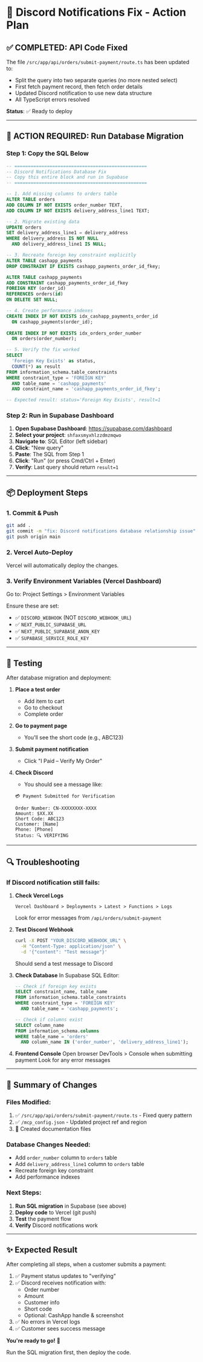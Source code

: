 # 🚀 Discord Notifications Fix - Action Plan

## ✅ COMPLETED: API Code Fixed

The file `/src/app/api/orders/submit-payment/route.ts` has been updated to:
- Split the query into two separate queries (no more nested select)
- First fetch payment record, then fetch order details
- Updated Discord notification to use new data structure
- All TypeScript errors resolved

**Status**: ✅ Ready to deploy

---

## 🔴 ACTION REQUIRED: Run Database Migration

### Step 1: Copy the SQL Below

```sql
-- =================================================
-- Discord Notifications Database Fix
-- Copy this entire block and run in Supabase
-- =================================================

-- 1. Add missing columns to orders table
ALTER TABLE orders 
ADD COLUMN IF NOT EXISTS order_number TEXT,
ADD COLUMN IF NOT EXISTS delivery_address_line1 TEXT;

-- 2. Migrate existing data
UPDATE orders 
SET delivery_address_line1 = delivery_address 
WHERE delivery_address IS NOT NULL 
  AND delivery_address_line1 IS NULL;

-- 3. Recreate foreign key constraint explicitly
ALTER TABLE cashapp_payments 
DROP CONSTRAINT IF EXISTS cashapp_payments_order_id_fkey;

ALTER TABLE cashapp_payments 
ADD CONSTRAINT cashapp_payments_order_id_fkey 
FOREIGN KEY (order_id) 
REFERENCES orders(id) 
ON DELETE SET NULL;

-- 4. Create performance indexes
CREATE INDEX IF NOT EXISTS idx_cashapp_payments_order_id 
  ON cashapp_payments(order_id);
  
CREATE INDEX IF NOT EXISTS idx_orders_order_number 
  ON orders(order_number);

-- 5. Verify the fix worked
SELECT 
  'Foreign Key Exists' as status,
  COUNT(*) as result
FROM information_schema.table_constraints 
WHERE constraint_type = 'FOREIGN KEY'
  AND table_name = 'cashapp_payments'
  AND constraint_name = 'cashapp_payments_order_id_fkey';

-- Expected result: status='Foreign Key Exists', result=1
```

### Step 2: Run in Supabase Dashboard

1. **Open Supabase Dashboard**: https://supabase.com/dashboard
2. **Select your project**: `shfaxsmyxhlzzdmzmqwo`
3. **Navigate to**: SQL Editor (left sidebar)
4. **Click**: "New query"
5. **Paste**: The SQL from Step 1
6. **Click**: "Run" (or press Cmd/Ctrl + Enter)
7. **Verify**: Last query should return `result=1`

---

## 📦 Deployment Steps

### 1. Commit & Push
```bash
git add .
git commit -m "fix: Discord notifications database relationship issue"
git push origin main
```

### 2. Vercel Auto-Deploy
Vercel will automatically deploy the changes.

### 3. Verify Environment Variables (Vercel Dashboard)
Go to: Project Settings > Environment Variables

Ensure these are set:
- ✅ `DISCORD_WEBHOOK` (NOT `DISCORD_WEBHOOK_URL`)
- ✅ `NEXT_PUBLIC_SUPABASE_URL`
- ✅ `NEXT_PUBLIC_SUPABASE_ANON_KEY`
- ✅ `SUPABASE_SERVICE_ROLE_KEY`

---

## 🧪 Testing

After database migration and deployment:

1. **Place a test order**
   - Add item to cart
   - Go to checkout
   - Complete order

2. **Go to payment page**
   - You'll see the short code (e.g., ABC123)

3. **Submit payment notification**
   - Click "I Paid – Verify My Order"

4. **Check Discord**
   - You should see a message like:
   ```
   💳 Payment Submitted for Verification
   
   Order Number: CN-XXXXXXXX-XXXX
   Amount: $XX.XX
   Short Code: ABC123
   Customer: [Name]
   Phone: [Phone]
   Status: 🔍 VERIFYING
   ```

---

## 🔍 Troubleshooting

### If Discord notification still fails:

1. **Check Vercel Logs**
   ```
   Vercel Dashboard > Deployments > Latest > Functions > Logs
   ```
   Look for error messages from `/api/orders/submit-payment`

2. **Test Discord Webhook**
   ```bash
   curl -X POST "YOUR_DISCORD_WEBHOOK_URL" \
     -H "Content-Type: application/json" \
     -d '{"content": "Test message"}'
   ```
   Should send a test message to Discord

3. **Check Database**
   In Supabase SQL Editor:
   ```sql
   -- Check if foreign key exists
   SELECT constraint_name, table_name 
   FROM information_schema.table_constraints 
   WHERE constraint_type = 'FOREIGN KEY' 
     AND table_name = 'cashapp_payments';
   
   -- Check if columns exist
   SELECT column_name 
   FROM information_schema.columns 
   WHERE table_name = 'orders' 
     AND column_name IN ('order_number', 'delivery_address_line1');
   ```

4. **Frontend Console**
   Open browser DevTools > Console when submitting payment
   Look for any error messages

---

## 📝 Summary of Changes

### Files Modified:
1. ✅ `/src/app/api/orders/submit-payment/route.ts` - Fixed query pattern
2. ✅ `/mcp_config.json` - Updated project ref and region
3. 📄 Created documentation files

### Database Changes Needed:
- Add `order_number` column to `orders` table
- Add `delivery_address_line1` column to `orders` table
- Recreate foreign key constraint
- Add performance indexes

### Next Steps:
1. **Run SQL migration** in Supabase (see above)
2. **Deploy code** to Vercel (git push)
3. **Test** the payment flow
4. **Verify** Discord notifications work

---

## ✨ Expected Result

After completing all steps, when a customer submits a payment:

1. ✅ Payment status updates to "verifying"
2. ✅ Discord receives notification with:
   - Order number
   - Amount
   - Customer info
   - Short code
   - Optional: CashApp handle & screenshot
3. ✅ No errors in Vercel logs
4. ✅ Customer sees success message

**You're ready to go!** 🎉

Run the SQL migration first, then deploy the code.
